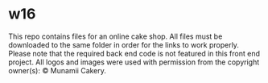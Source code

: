 # w16
This repo contains files for an online cake shop.
All files must be downloaded to the same folder in order for the links to work properly.
Please note that the required back end code is not featured in this front end project. 
All logos and images were used with permission from the copyright owner(s): © Munamii Cakery.
